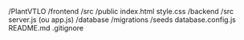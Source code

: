  
/PlantVTLO
    /frontend
        /src
        /public
        index.html
        style.css
    /backend
        /src
        server.js (ou app.js)
    /database
        /migrations
        /seeds
        database.config.js
    README.md
    .gitignore
